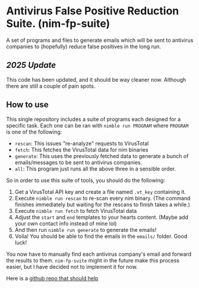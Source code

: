 # Antivirus False Positive Reduction Suite. (nim-fp-suite)

A set of programs and files to generate emails which will be sent to antivirus companies to (hopefully) reduce false positives in the long run. 

## *2025 Update*

This code has been updated, and it should be way cleaner now. Although there are still a couple of pain spots.

## How to use

This single repository includes a suite of programs each designed for a specific task. Each one can be ran with `nimble run PROGRAM` where `PROGRAM` is one of the following:

* `rescan`: This issues "re-analyze" requests to VirusTotal
* `fetch`: This fetches the VirusTotal data for nim binaries
* `generate`: This uses the previously fetched data to generate a bunch of emails/messages to be sent to antivirus companies.
* `all`: This program just runs all the above three in a sensible order.

So in order to use this suite of tools, you should do the following:

1. Get a VirusTotal API key and create a file named `.vt_key` containing it.
2. Execute `nimble run rescan` to re-scan every nim binary. (The command finishes immediately but waiting for the rescans to finish takes a while.)
2. Execute `nimble run fetch` to fetch VirusTotal data
3. Adjust the `start` and `end` templates to your hearts content. (Maybe add your own contact info instead of mine lol)
4. And then run `nimble run generate` to generate the emails!
5. Voila! You should be able to find the emails in the `emails/` folder. Good luck!

You now have to manually find each antivirus company's email and forward the results to them. `nim-fp-suite` might in the future make this process easier, but I have decided not to implement it for now.

Here is a [github repo that should help](https://github.com/yaronelh/False-Positive-Center)
